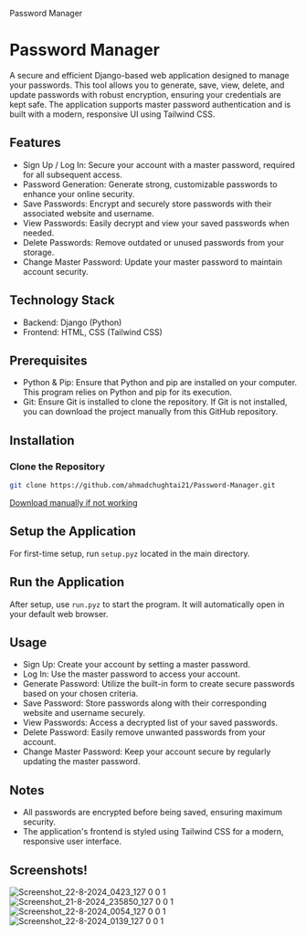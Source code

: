 Password Manager
# Password Manager

A secure and efficient Django-based web application designed to manage your passwords. This tool allows you to generate, save, view, delete, and update passwords with robust encryption, ensuring your credentials are kept safe. The application supports master password authentication and is built with a modern, responsive UI using Tailwind CSS.

## Features
- Sign Up / Log In: Secure your account with a master password, required for all subsequent access.
- Password Generation: Generate strong, customizable passwords to enhance your online security.
- Save Passwords: Encrypt and securely store passwords with their associated website and username.
- View Passwords: Easily decrypt and view your saved passwords when needed.
- Delete Passwords: Remove outdated or unused passwords from your storage.
- Change Master Password: Update your master password to maintain account security.

## Technology Stack
- Backend: Django (Python)
- Frontend: HTML, CSS (Tailwind CSS)

## Prerequisites
- Python & Pip: Ensure that Python and pip are installed on your computer. This program relies on Python and pip for its execution.
- Git: Ensure Git is installed to clone the repository. If Git is not installed, you can download the project manually from this GitHub repository.


## Installation
### Clone the Repository
```bash
git clone https://github.com/ahmadchughtai21/Password-Manager.git
```

[Download manually if not working](https://github.com/ahmadchughtai21/Password-Manager.git)

## Setup the Application
For first-time setup, run `setup.pyz` located in the main directory.

## Run the Application
After setup, use `run.pyz` to start the program. It will automatically open in your default web browser.

## Usage
- Sign Up: Create your account by setting a master password.
- Log In: Use the master password to access your account.
- Generate Password: Utilize the built-in form to create secure passwords based on your chosen criteria.
- Save Password: Store passwords along with their corresponding website and username securely.
- View Passwords: Access a decrypted list of your saved passwords.
- Delete Password: Easily remove unwanted passwords from your account.
- Change Master Password: Keep your account secure by regularly updating the master password.

## Notes
- All passwords are encrypted before being saved, ensuring maximum security.
- The application's frontend is styled using Tailwind CSS for a modern, responsive user interface.

## Screenshots!
![Screenshot_22-8-2024_0423_127 0 0 1](https://github.com/user-attachments/assets/f9390098-3ba7-4f3c-b544-5083fc818893)
![Screenshot_21-8-2024_235850_127 0 0 1](https://github.com/user-attachments/assets/a8742d07-3d8b-4daf-bfe8-dfeeabd1c786)
![Screenshot_22-8-2024_0054_127 0 0 1](https://github.com/user-attachments/assets/86883da0-af5c-4cb0-be21-75a43ff0ed5d)
![Screenshot_22-8-2024_0139_127 0 0 1](https://github.com/user-attachments/assets/f697e9f5-0cc8-494c-a40a-751770a1d6b4)

